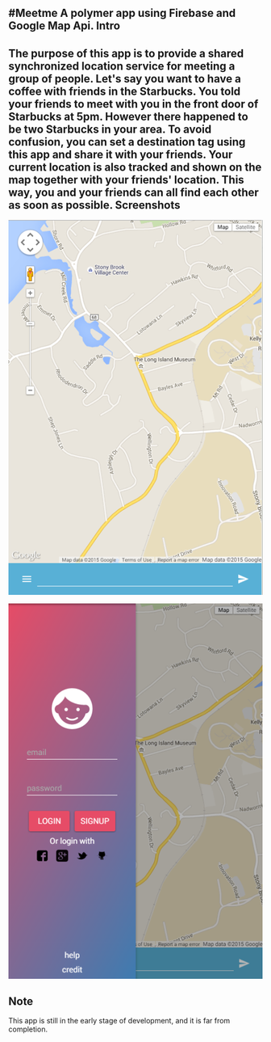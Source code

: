 #Meetme
A polymer app using Firebase and Google Map Api.
Intro
------
The purpose of this app is to provide a shared synchronized location service for meeting a group of people. Let's say you want to have a coffee with friends in the Starbucks. You told your friends to meet with you in the front door of Starbucks at 5pm. However there happened to be two Starbucks in your area. To avoid confusion, you can set a destination tag using this app and share it with your friends. Your current location is also tracked and shown on the map together with your friends' location. This way, you and your friends can all find each other as soon as possible.
Screenshots
--------------
![enter image description here](https://github.com/yiochen/Meetme/blob/master/screenshots/meetme1.png?raw=true)


![enter image description here](https://github.com/yiochen/Meetme/blob/master/screenshots/meetme2.png?raw=true)

Note
------
This app is still in the early stage of development, and it is far from completion.

